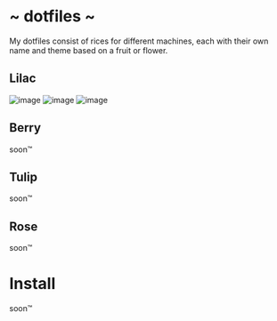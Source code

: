 # ~ dotfiles ~
My dotfiles consist of rices for different machines, each with their own name and theme based on a fruit or flower.
## Lilac
![image](https://user-images.githubusercontent.com/83582297/143190033-91bc567e-f2b8-4e58-a9b1-9163251b035a.png)
![image](https://user-images.githubusercontent.com/83582297/143190222-f5e8b957-0af8-488a-8625-3f5740011dff.png)
![image](https://user-images.githubusercontent.com/83582297/143190112-490a4015-f625-4308-84cb-edca5a789af3.png)
## Berry
soon:tm:
## Tulip
soon:tm:
## Rose
soon:tm:
# Install
soon:tm:
